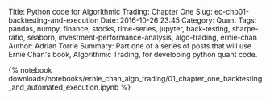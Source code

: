 Title: Python code for Algorithmic Trading: Chapter One
Slug: ec-chp01-backtesting-and-execution
Date: 2016-10-26 23:45
Category: Quant
Tags: pandas, numpy, finance, stocks, time-series, jupyter, back-testing, sharpe-ratio, seaborn, investment-performance-analysis, algo-trading, ernie-chan
Author: Adrian Torrie
Summary: Part one of a series of posts that will use Ernie Chan's book, Algorithmic Trading, for developing python quant code.

{% notebook downloads/notebooks/ernie_chan_algo_trading/01_chapter_one_backtesting_and_automated_execution.ipynb %}